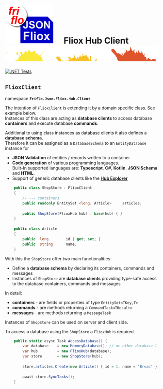 

# ![logo](../../../docs/images/Json-Fliox.svg)     **Fliox Hub Client**      ![SPLASH](../../../docs/images/paint-splatter.svg)

[![.NET Tests](https://github.com/friflo/Friflo.Json.Fliox/workflows/.NET/badge.svg)](https://github.com/friflo/Friflo.Json.Fliox/actions)


## `FlioxClient`
namespace **`Friflo.Json.Fliox.Hub.Client`**

The intention of `FlioxClient` is extending it by a domain specific class. See example below.  
Instances of this class are acting as **database clients** to access database **containers**
and execute database **commands**.

Additional to using class instances as database clients it also defines a **database schema**.  
Therefore it can be assigned as a `DatabaseSchema` to an `EntityDatabase` instance for
- **JSON Validation** of entities / records written to a container
- **Code generation** of various programming languages.  
  Built-In supported languages are: **Typescript**, **C#**, **Kotlin**, **JSON Schema** and **HTML**.
- Support of generic database clients like the [**Hub Explorer**](../../../Json/Fliox.Hub.Explorer/)



``` csharp
    public class ShopStore : FlioxClient
    {
        // --- containers
        public readonly EntitySet <long, Article>     articles;
        
        public ShopStore(FlioxHub hub) : base(hub) { }
    }
    
    public class Article
    {
        public  long        id { get; set; }
        public  string      name;
    }
```

With this the `ShopStore` offer two main functionalities:
-   Define a **database schema** by declaring its containers, commands and messages
-   Instances of `ShopStore` are **database clients** providing
    type-safe access to the database containers, commands and messages  

In detail:
- **containers** - are fields or properties of type `EntitySet<TKey,T>`
- **commands**   - are methods returning a `CommandTask<TResult>`
- **messages**   - are methods returning a `MessageTask`

Instances of `ShopStore` can be used on server and client side.

To access a database using the `ShopStore` a `FlioxHub` is required.

``` csharp
    public static async Task AccessDatabase() {
        var database    = new MemoryDatabase(); // or other database like: file-system, SQLite, Postgres, ...
        var hub         = new FlioxHub(database);
        var store       = new ShopStore(hub);
        
        store.articles.Create(new Article() { id = 1, name = "Bread" });
        
        await store.SyncTasks();
    }
```
